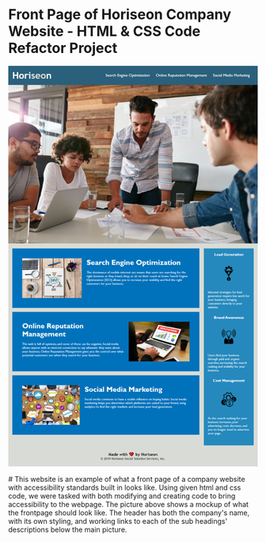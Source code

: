 # Front Page of Horiseon Company Website - HTML & CSS Code Refactor Project

<p align="center"><img src="./assets/images/mockup.png"></p>
# This website is an example of what a front page of a company website with accessibility standards built in looks like. Using given html and css code, we were tasked with both modifying and creating code to bring accessibility to the webpage. The picture above shows a mockup of what the frontpage should look like. The header has both the company's name, with its own styling, and working links to each of the sub headings' descriptions below the main picture.